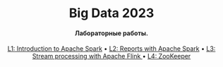 <h1 align="center">
  <br>
  Big Data 2023
  <br>
</h1>

<h4 align="center" >Лабораторные работы.</h4>

<p align="center">
  <a href="L1"> L1: Introduction to Apache Spark</a> •
  <a href="L2">L2: Reports with Apache Spark</a> •
  <a href="L3"> L3: Stream processing with Apache Flink </a> •
  <a href="L4"> L4: ZooKeeper</a> 
</p>

